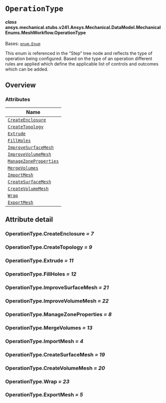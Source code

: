 # `OperationType`

<a id="ansys.mechanical.stubs.v241.Ansys.Mechanical.DataModel.MechanicalEnums.MeshWorkflow.OperationType"></a>

#### *class* ansys.mechanical.stubs.v241.Ansys.Mechanical.DataModel.MechanicalEnums.MeshWorkflow.OperationType

Bases: [`enum.Enum`](https://docs.python.org/3/library/enum.html#enum.Enum)

This enum is referenced in the “Step” tree node and reflects the type of operation being configured. Based on the type of an operation different rules are applied which define the applicable list of controls and outcomes which can be added.

<!-- !! processed by numpydoc !! -->

<a id="overview"></a>

## Overview

### Attributes

| Name |
| --------------------------------------------------------------- |
| [`CreateEnclosure`](#OperationType.CreateEnclosure) |
| [`CreateTopology`](#OperationType.CreateTopology) |
| [`Extrude`](#OperationType.Extrude) |
| [`FillHoles`](#OperationType.FillHoles) |
| [`ImproveSurfaceMesh`](#OperationType.ImproveSurfaceMesh) |
| [`ImproveVolumeMesh`](#OperationType.ImproveVolumeMesh) |
| [`ManageZoneProperties`](#OperationType.ManageZoneProperties) |
| [`MergeVolumes`](#OperationType.MergeVolumes) |
| [`ImportMesh`](#OperationType.ImportMesh) |
| [`CreateSurfaceMesh`](#OperationType.CreateSurfaceMesh) |
| [`CreateVolumeMesh`](#OperationType.CreateVolumeMesh) |
| [`Wrap`](#OperationType.Wrap) |
| [`ExportMesh`](#OperationType.ExportMesh) |

<a id="attribute-detail"></a>

## Attribute detail

<a id="OperationType.CreateEnclosure"></a>

### OperationType.CreateEnclosure *= 7*

<a id="OperationType.CreateTopology"></a>

### OperationType.CreateTopology *= 9*

<a id="OperationType.Extrude"></a>

### OperationType.Extrude *= 11*

<a id="OperationType.FillHoles"></a>

### OperationType.FillHoles *= 12*

<a id="OperationType.ImproveSurfaceMesh"></a>

### OperationType.ImproveSurfaceMesh *= 21*

<a id="OperationType.ImproveVolumeMesh"></a>

### OperationType.ImproveVolumeMesh *= 22*

<a id="OperationType.ManageZoneProperties"></a>

### OperationType.ManageZoneProperties *= 8*

<a id="OperationType.MergeVolumes"></a>

### OperationType.MergeVolumes *= 13*

<a id="OperationType.ImportMesh"></a>

### OperationType.ImportMesh *= 4*

<a id="OperationType.CreateSurfaceMesh"></a>

### OperationType.CreateSurfaceMesh *= 19*

<a id="OperationType.CreateVolumeMesh"></a>

### OperationType.CreateVolumeMesh *= 20*

<a id="OperationType.Wrap"></a>

### OperationType.Wrap *= 23*

<a id="OperationType.ExportMesh"></a>

### OperationType.ExportMesh *= 5*



